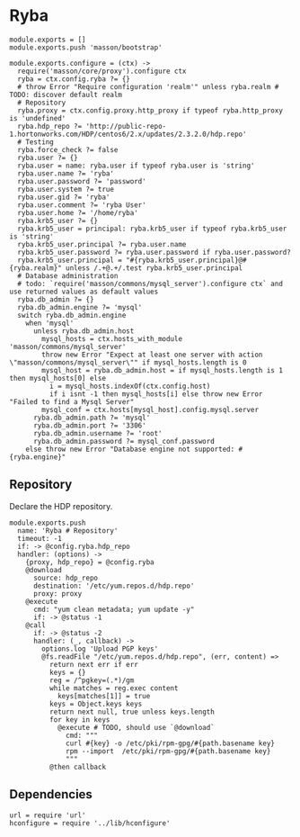 
# Ryba

    module.exports = []
    module.exports.push 'masson/bootstrap'

    module.exports.configure = (ctx) ->
      require('masson/core/proxy').configure ctx
      ryba = ctx.config.ryba ?= {}
      # throw Error "Require configuration 'realm'" unless ryba.realm # TODO: discover default realm
      # Repository
      ryba.proxy = ctx.config.proxy.http_proxy if typeof ryba.http_proxy is 'undefined'
      ryba.hdp_repo ?= 'http://public-repo-1.hortonworks.com/HDP/centos6/2.x/updates/2.3.2.0/hdp.repo'
      # Testing
      ryba.force_check ?= false
      ryba.user ?= {}
      ryba.user = name: ryba.user if typeof ryba.user is 'string'
      ryba.user.name ?= 'ryba'
      ryba.user.password ?= 'password'
      ryba.user.system ?= true
      ryba.user.gid ?= 'ryba'
      ryba.user.comment ?= 'ryba User'
      ryba.user.home ?= '/home/ryba'
      ryba.krb5_user ?= {}
      ryba.krb5_user = principal: ryba.krb5_user if typeof ryba.krb5_user is 'string'
      ryba.krb5_user.principal ?= ryba.user.name
      ryba.krb5_user.password ?= ryba.user.password if ryba.user.password?
      ryba.krb5_user.principal = "#{ryba.krb5_user.principal}@#{ryba.realm}" unless /.+@.+/.test ryba.krb5_user.principal
      # Database administration
      # todo: `require('masson/commons/mysql_server').configure ctx` and use returned values as default values
      ryba.db_admin ?= {}
      ryba.db_admin.engine ?= 'mysql'
      switch ryba.db_admin.engine
        when 'mysql'
          unless ryba.db_admin.host
            mysql_hosts = ctx.hosts_with_module 'masson/commons/mysql_server'
            throw new Error "Expect at least one server with action \"masson/commons/mysql_server\"" if mysql_hosts.length is 0
            mysql_host = ryba.db_admin.host = if mysql_hosts.length is 1 then mysql_hosts[0] else
              i = mysql_hosts.indexOf(ctx.config.host)
              if i isnt -1 then mysql_hosts[i] else throw new Error "Failed to find a Mysql Server"
            mysql_conf = ctx.hosts[mysql_host].config.mysql.server
          ryba.db_admin.path ?= 'mysql'
          ryba.db_admin.port ?= '3306'
          ryba.db_admin.username ?= 'root'
          ryba.db_admin.password ?= mysql_conf.password
        else throw new Error "Database engine not supported: #{ryba.engine}"

## Repository

Declare the HDP repository.

    module.exports.push
      name: 'Ryba # Repository'
      timeout: -1
      if: -> @config.ryba.hdp_repo
      handler: (options) ->
        {proxy, hdp_repo} = @config.ryba
        @download
          source: hdp_repo
          destination: '/etc/yum.repos.d/hdp.repo'
          proxy: proxy
        @execute
          cmd: "yum clean metadata; yum update -y"
          if: -> @status -1
        @call
          if: -> @status -2
          handler: (_, callback) ->
            options.log 'Upload PGP keys'
            @fs.readFile "/etc/yum.repos.d/hdp.repo", (err, content) =>
              return next err if err
              keys = {}
              reg = /^pgkey=(.*)/gm
              while matches = reg.exec content
                keys[matches[1]] = true
              keys = Object.keys keys
              return next null, true unless keys.length
              for key in keys
                @execute # TODO, should use `@download`
                  cmd: """
                  curl #{key} -o /etc/pki/rpm-gpg/#{path.basename key}
                  rpm --import  /etc/pki/rpm-gpg/#{path.basename key}
                  """
              @then callback


## Dependencies

    url = require 'url'
    hconfigure = require '../lib/hconfigure'
